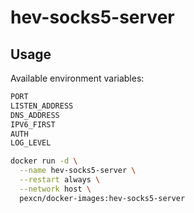 # hev-socks5-server

## Usage

Available environment variables:
```bash
PORT
LISTEN_ADDRESS
DNS_ADDRESS
IPV6_FIRST
AUTH
LOG_LEVEL
```

```bash
docker run -d \
  --name hev-socks5-server \
  --restart always \
  --network host \
  pexcn/docker-images:hev-socks5-server
```
